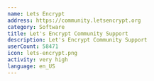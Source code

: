 ```yaml
---
name: Lets Encrypt
address: https://community.letsencrypt.org
category: Software
title: Let's Encrypt Community Support
description: Let's Encrypt Community Support
userCount: 58471
icon: lets-encrypt.png
activity: very high
language: en_US
---
```

